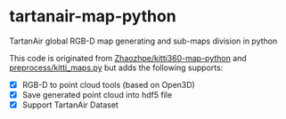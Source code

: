 # tartanair-map-python
TartanAir global  RGB-D map generating and sub-maps division in python


This code is originated from [Zhaozhpe/kitti360-map-python](https://github.com/Zhaozhpe/kitti360-map-python.git) and [preprocess/kitti_maps.py](https://github.com/cattaneod/CMRNet/blob/master/preprocess/kitti_maps.py)  but adds the following supports:
- [x] RGB-D to point cloud tools (based on Open3D)
- [x] Save generated point cloud into hdf5 file
- [x] Support TartanAir Dataset
